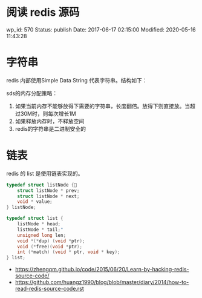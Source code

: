 # 阅读 redis 源码


wp_id: 570
Status: publish
Date: 2017-06-17 02:15:00
Modified: 2020-05-16 11:43:28


# 字符串

redis 内部使用Simple Data String 代表字符串。结构如下：

sds的内存分配策略：

1. 如果当前内存不能够放得下需要的字符串，长度翻倍。放得下则直接放。当超过30M时，则每次增长1M
2. 如果释放内存时，不释放空间
3. redis的字符串是二进制安全的

# 链表

redis 的 list 是使用链表实现的。

```c
typedef struct listNode {
    struct listNode * prev;
    struct listNode * next;
    void * value;
} listNode;

typedef struct list {
    listNode * head;
    listNode * tail;"
    unsigned long len;
    void *(*dup) (void *ptr);
    void (*free)(void *ptr);
    int (*match) (void * ptr, void * key);
} list;
```

* https://zhengqm.github.io/code/2015/06/20/Learn-by-hacking-redis-source-code/
* https://github.com/huangz1990/blog/blob/master/diary/2014/how-to-read-redis-source-code.rst
